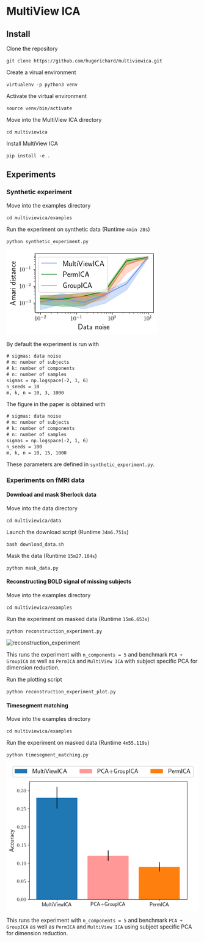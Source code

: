 # MultiView ICA

## Install

Clone the repository

`git clone https://github.com/hugorichard/multiviewica.git`

Create a virual environment

`virtualenv -p python3 venv`


Activate the virtual environment

`source venv/bin/activate`

Move into the MultiView ICA directory

``cd multiviewica``

Install MultiView ICA

`pip install -e .`

## Experiments

### Synthetic experiment

Move into the examples directory

``cd multiviewica/examples``

Run the experiment on synthetic data (Runtime ``4min 28s``)

`python synthetic_experiment.py`

![synthetic_experiment](./examples/synthetic_experiment.png)

By default the experiment is run with
```
# sigmas: data noise
# m: number of subjects
# k: number of components
# n: number of samples
sigmas = np.logspace(-2, 1, 6)
n_seeds = 10
m, k, n = 10, 3, 1000
```

The figure in the paper is obtained with
```
# sigmas: data noise
# m: number of subjects
# k: number of components
# n: number of samples
sigmas = np.logspace(-2, 1, 6)
n_seeds = 100
m, k, n = 10, 15, 1000
```
These parameters are defined in `synthetic_experiment.py`.

### Experiments on fMRI data

#### Download and mask Sherlock data

Move into the data directory

``cd multiviewica/data``

Launch the download script (Runtime ``34m6.751s``)

`` bash download_data.sh ``

Mask the data (Runtime ``15m27.104s``)

``python mask_data.py``

#### Reconstructing BOLD signal of missing subjects

Move into the examples directory

``cd multiviewica/examples``

Run the experiment on masked data (Runtime ``15m6.653s``)

``python reconstruction_experiment.py``

![reconstruction_experiment](./examples/reconstruction_experiment.png)

This runs the experiment with ``n_components = 5`` and benchmark ``PCA + GroupICA`` as well as ``PermICA`` and ``MultiView ICA`` with subject specific PCA for dimension reduction.

Run the plotting script

``python reconstruction_experiment_plot.py``

#### Timesegment matching

Move into the examples directory

``cd multiviewica/examples``

Run the experiment on masked data (Runtime ``4m55.119s``)

``python timesegment_matching.py``

![timesegment_matching](./examples/timesegment_matching.png)

This runs the experiment with ``n_components = 5`` and benchmark ``PCA + GroupICA`` as well as ``PermICA`` and ``MultiView ICA`` using subject specific PCA for dimension reduction.
